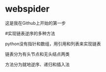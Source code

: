 # webspider
这是我在Github上开始的第一步

#实现链表逆序的多种方法

python没有指针和数组，用引用和列表来实现链表

链表分为有头节点和无头结点两类

方法分为就地逆序、递归和插入法
